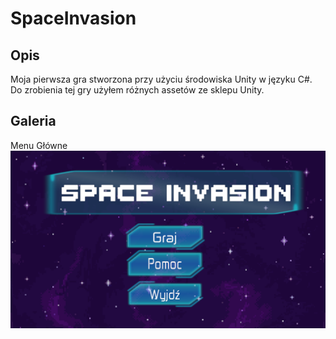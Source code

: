 # SpaceInvasion
## Opis
Moja pierwsza gra stworzona przy użyciu środowiska Unity w języku C#.<br>
Do zrobienia tej gry użyłem różnych assetów ze sklepu Unity.<br>
## Galeria
Menu Główne<br>
<img src = "MainMenu.PNG">
